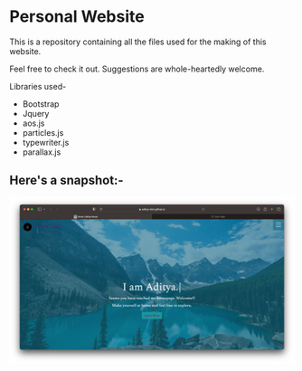 
# Personal Website

This is a repository containing all the files used for the making of this website.

Feel free to check it out. Suggestions are whole-heartedly welcome.

Libraries used-
 -  Bootstrap
 -  Jquery
 -  aos.js
 -  particles.js
 -  typewriter.js
 -  parallax.js
 
 ## Here's a snapshot:-
 ![](images/ss.jpeg)
